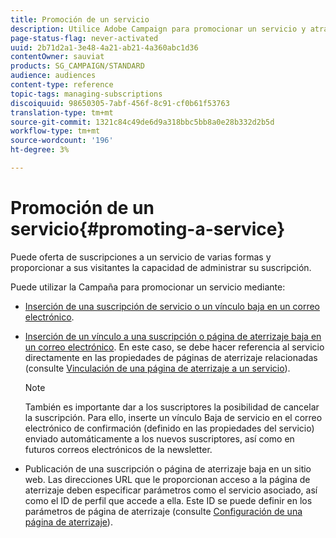 ```yaml
---
title: Promoción de un servicio
description: Utilice Adobe Campaign para promocionar un servicio y atraer a sus clientes a través de páginas de aterrizaje, correos electrónicos o directamente en su sitio web.
page-status-flag: never-activated
uuid: 2b71d2a1-3e48-4a21-ab21-4a360abc1d36
contentOwner: sauviat
products: SG_CAMPAIGN/STANDARD
audience: audiences
content-type: reference
topic-tags: managing-subscriptions
discoiquuid: 98650305-7abf-456f-8c91-cf0b61f53763
translation-type: tm+mt
source-git-commit: 1321c84c49de6d9a318bbc5bb8a0e28b332d2b5d
workflow-type: tm+mt
source-wordcount: '196'
ht-degree: 3%

---
```



# Promoción de un servicio{#promoting-a-service}

Puede oferta de suscripciones a un servicio de varias formas y proporcionar a sus visitantes la capacidad de administrar su suscripción.

Puede utilizar la Campaña para promocionar un servicio mediante:

* [Inserción de una suscripción de servicio o un vínculo baja en un correo electrónico](../../designing/using/links.md#inserting-a-link).

* [Inserción de un vínculo a una suscripción o página de aterrizaje baja en un correo electrónico](../../designing/using/links.md). En este caso, se debe hacer referencia al servicio directamente en las propiedades de páginas de aterrizaje relacionadas (consulte [Vinculación de una página de aterrizaje a un servicio](../../channels/using/configuring-landing-page.md#linking-a-landing-page-to-a-service)).

   >[!NOTE]
   >
   >También es importante dar a los suscriptores la posibilidad de cancelar la suscripción. Para ello, inserte un vínculo <b></b> Baja de servicio en el correo electrónico de confirmación (definido en las propiedades del servicio) enviado automáticamente a los nuevos suscriptores, así como en futuros correos electrónicos de la newsletter.

* Publicación de una suscripción o página de aterrizaje baja en un sitio web. Las direcciones URL que le proporcionan acceso a la página de aterrizaje deben especificar parámetros como el servicio asociado, así como el ID de perfil que accede a ella. Este ID se puede definir en los parámetros de página de aterrizaje (consulte [Configuración de una página de aterrizaje](../../channels/using/configuring-landing-page.md)).
